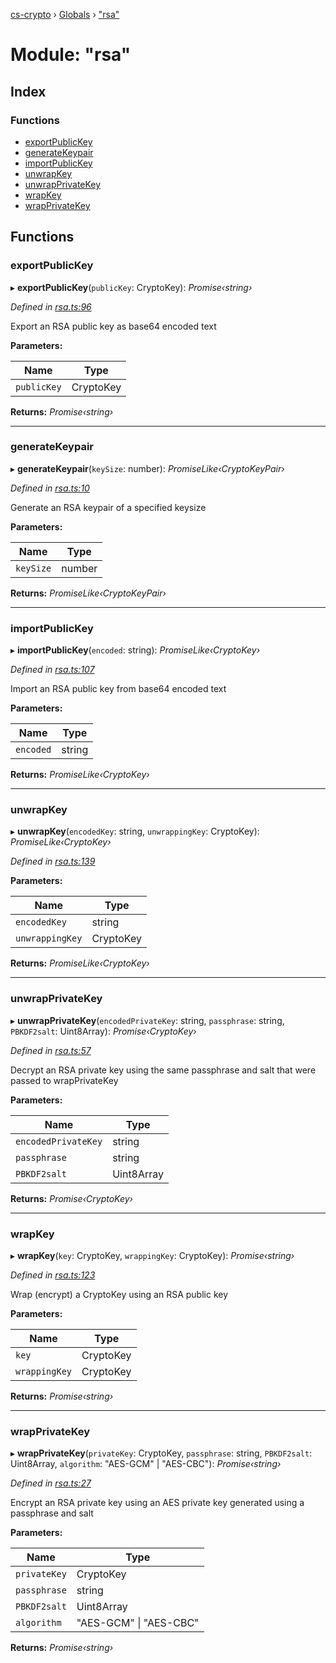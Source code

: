 [cs-crypto](../README.md) › [Globals](../globals.md) › ["rsa"](_rsa_.md)

# Module: "rsa"

## Index

### Functions

* [exportPublicKey](_rsa_.md#exportpublickey)
* [generateKeypair](_rsa_.md#generatekeypair)
* [importPublicKey](_rsa_.md#importpublickey)
* [unwrapKey](_rsa_.md#unwrapkey)
* [unwrapPrivateKey](_rsa_.md#unwrapprivatekey)
* [wrapKey](_rsa_.md#wrapkey)
* [wrapPrivateKey](_rsa_.md#wrapprivatekey)

## Functions

###  exportPublicKey

▸ **exportPublicKey**(`publicKey`: CryptoKey): *Promise‹string›*

*Defined in [rsa.ts:96](https://github.com/very-amused/CS-crypto/blob/f347297/src/rsa.ts#L96)*

Export an RSA public key as base64 encoded text

**Parameters:**

Name | Type |
------ | ------ |
`publicKey` | CryptoKey |

**Returns:** *Promise‹string›*

___

###  generateKeypair

▸ **generateKeypair**(`keySize`: number): *PromiseLike‹CryptoKeyPair›*

*Defined in [rsa.ts:10](https://github.com/very-amused/CS-crypto/blob/f347297/src/rsa.ts#L10)*

Generate an RSA keypair of a specified keysize

**Parameters:**

Name | Type |
------ | ------ |
`keySize` | number |

**Returns:** *PromiseLike‹CryptoKeyPair›*

___

###  importPublicKey

▸ **importPublicKey**(`encoded`: string): *PromiseLike‹CryptoKey›*

*Defined in [rsa.ts:107](https://github.com/very-amused/CS-crypto/blob/f347297/src/rsa.ts#L107)*

Import an RSA public key from base64 encoded text

**Parameters:**

Name | Type |
------ | ------ |
`encoded` | string |

**Returns:** *PromiseLike‹CryptoKey›*

___

###  unwrapKey

▸ **unwrapKey**(`encodedKey`: string, `unwrappingKey`: CryptoKey): *PromiseLike‹CryptoKey›*

*Defined in [rsa.ts:139](https://github.com/very-amused/CS-crypto/blob/f347297/src/rsa.ts#L139)*

**Parameters:**

Name | Type |
------ | ------ |
`encodedKey` | string |
`unwrappingKey` | CryptoKey |

**Returns:** *PromiseLike‹CryptoKey›*

___

###  unwrapPrivateKey

▸ **unwrapPrivateKey**(`encodedPrivateKey`: string, `passphrase`: string, `PBKDF2salt`: Uint8Array): *Promise‹CryptoKey›*

*Defined in [rsa.ts:57](https://github.com/very-amused/CS-crypto/blob/f347297/src/rsa.ts#L57)*

Decrypt an RSA private key using the same passphrase and salt that were passed to wrapPrivateKey

**Parameters:**

Name | Type |
------ | ------ |
`encodedPrivateKey` | string |
`passphrase` | string |
`PBKDF2salt` | Uint8Array |

**Returns:** *Promise‹CryptoKey›*

___

###  wrapKey

▸ **wrapKey**(`key`: CryptoKey, `wrappingKey`: CryptoKey): *Promise‹string›*

*Defined in [rsa.ts:123](https://github.com/very-amused/CS-crypto/blob/f347297/src/rsa.ts#L123)*

Wrap (encrypt) a CryptoKey using an RSA public key

**Parameters:**

Name | Type |
------ | ------ |
`key` | CryptoKey |
`wrappingKey` | CryptoKey |

**Returns:** *Promise‹string›*

___

###  wrapPrivateKey

▸ **wrapPrivateKey**(`privateKey`: CryptoKey, `passphrase`: string, `PBKDF2salt`: Uint8Array, `algorithm`: "AES-GCM" | "AES-CBC"): *Promise‹string›*

*Defined in [rsa.ts:27](https://github.com/very-amused/CS-crypto/blob/f347297/src/rsa.ts#L27)*

Encrypt an RSA private key using an AES private key generated using a passphrase and salt

**Parameters:**

Name | Type |
------ | ------ |
`privateKey` | CryptoKey |
`passphrase` | string |
`PBKDF2salt` | Uint8Array |
`algorithm` | "AES-GCM" &#124; "AES-CBC" |

**Returns:** *Promise‹string›*
